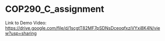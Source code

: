 # COP290_C_assignment
 
Link to Demo Video: https://drive.google.com/file/d/1scgtT82MF7pSDNsDceoqfxziVYxi8K4N/view?usp=sharing
